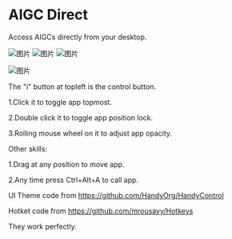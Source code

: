 # AIGC Direct
Access AIGCs directly from your desktop.

![图片](https://github.com/GSCmax/AIGC_Direct/assets/8372598/978575e1-380c-472f-bc20-6e4ffd948bd7)     ![图片](https://github.com/GSCmax/AIGC_Direct/assets/8372598/65748543-bd1f-4ba5-8513-70323880ff1c)     ![图片](https://github.com/GSCmax/AIGC_Direct/assets/8372598/dea86e0d-49d3-4b58-b3bd-0587e5d65bfd)

![图片](https://github.com/GSCmax/AIGC_Direct/assets/8372598/9a0a1538-244e-45f2-8442-c074efb5e75e)

The "i" button at topleft is the control button.

1.Click it to toggle app topmost.

2.Double click it to toggle app position lock.

3.Rolling mouse wheel on it to adjust app opacity.

Other skills:

1.Drag at any position to move app.

2.Any time press Ctrl+Alt+A to call app.

UI Theme code from https://github.com/HandyOrg/HandyControl

Hotket code from https://github.com/mrousavy/Hotkeys

They work perfectly.
